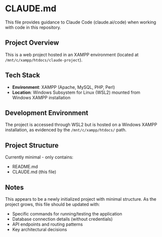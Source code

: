 # CLAUDE.md

This file provides guidance to Claude Code (claude.ai/code) when working with code in this repository.

## Project Overview

This is a web project hosted in an XAMPP environment (located at `/mnt/c/xampp/htdocs/claude-project`).

## Tech Stack

- **Environment**: XAMPP (Apache, MySQL, PHP, Perl)
- **Location**: Windows Subsystem for Linux (WSL2) mounted from Windows XAMPP installation

## Development Environment

The project is accessed through WSL2 but is hosted on a Windows XAMPP installation, as evidenced by the `/mnt/c/xampp/htdocs/` path.

## Project Structure

Currently minimal - only contains:
- README.md
- CLAUDE.md (this file)

## Notes

This appears to be a newly initialized project with minimal structure. As the project grows, this file should be updated with:
- Specific commands for running/testing the application
- Database connection details (without credentials)
- API endpoints and routing patterns
- Key architectural decisions